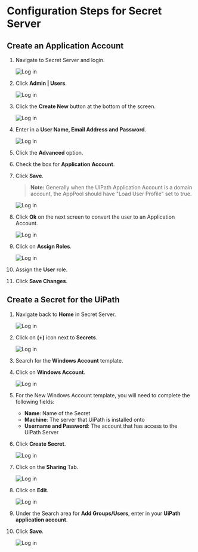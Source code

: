 [title]: # (Configuration Steps for Secret Server)
[tags]: # (configuration, uipath)
[priority]: # (303)
# Configuration Steps for Secret Server

## Create an Application Account

1. Navigate to Secret Server and login.

   ![Log in](images/config8.png)
1. Click __Admin | Users__.

   ![Log in](images/config9.png)
1. Click the __Create New__ button at the bottom of the screen.

   ![Log in](images/config10.png)
1. Enter in a __User Name, Email Address and Password__.

   ![Log in](images/config11.png)
1. Click the __Advanced__ option.
1. Check the box for __Application Account__.
1. Click __Save__.

   >**Note:** Generally when the UIPath Application Account is a domain account, the AppPool should have "Load User Profile" set to true.

   ![Log in](images/config12.png)
1. Click __Ok__ on the next screen to convert the user to an Application Account.

   ![Log in](images/config13.png)
1. Click on __Assign Roles__.

   ![Log in](images/config14.png)
1. Assign the __User__ role.
1. Click __Save Changes__.

## Create a Secret for the UiPath

1. Navigate back to __Home__ in Secret Server.

   ![Log in](images/config16.png)
1. Click on __(+)__ icon next to __Secrets__.

   ![Log in](images/config17.png)
1. Search for the __Windows Account__ template.
1. Click on __Windows Account__.

   ![Log in](images/config18.png)
1. For the New Windows Account template, you will need to complete the following fields:
   * __Name__: Name of the Secret
   * __Machine__: The server that UiPath is installed onto
   * __Username and Password__: The account that has access to the UiPath Server
1. Click __Create Secret__.

     ![Log in](images/config19.png)
1. Click on the __Sharing__ Tab.

     ![Log in](images/config20.png)
1. Click on __Edit__.

     ![Log in](images/config21.png)
1. Under the Search area for __Add Groups/Users__, enter in your __UiPath application account__.
1. Click __Save__.

     ![Log in](images/config22.png)
